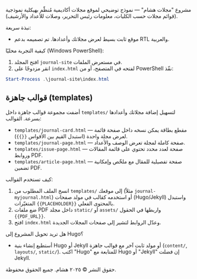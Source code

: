 مشروع "مجلات هشام" — نموذج توضيحي لموقع مجلات أكاديمية مُنظّم بهيكلية نموذجية (قوائم مجلات حسب الكليات، معلومات رئيس التحرير، وصلات للأعداد والأرشيف).

نبذة سريعة:
- موقع ثابت بسيط لعرض مجلاتك وأعدادها. تم تصميمه بدعم RTL والعربية.

كيفية التجربة محليًا (Windows PowerShell):

1. افتح المجلد `journal-site` في مستعرض الملفات.
2. انقر مزدوجًا على `index.html` لفتحه في المتصفح، أو من PowerShell نفّذ:

```powershell
Start-Process .\journal-site\index.html
```

قوالب جاهزة (templates)
--------------------------------
أضفت مجموعة قوالب جاهزة داخل `templates/` لتسهيل إضافة مجلاتك وأعدادها بسرعة. القوالب:

- `templates/journal-card.html` — مقطع بطاقة يمكن نسخه داخل صفحة قائمة لعرض مجلة واحدة (استبدل القيم بين الأقواس `{{}}`).
- `templates/journal-page.html` — صفحة كاملة لمجلة تعرض الوصف والأعداد.
- `templates/issue-page.html` — صفحة لعدد محدد تحتوي على قائمة المقالات وروابط PDF.
- `templates/article-page.html` — صفحة تفصيلية للمقال مع ملخّص وإمكانية تضمين PDF.

كيف تستخدم القوالب:
1. انسخ الملف المطلوب من `templates/` إلى موقعك (مثلاً `journal-myjournal.html`) أو استخدمه كقالب في مولد صفحات (Hugo/Jekyll) واستبدل المتغيّرات `{{PLACEHOLDER}}` بالمحتوى الفعلي.
2. ضع ملفات PDF داخل مجلد `static/` أو `assets/` واربطها في الحقول `{{PDF_URL}}`.
3. افتح `index.html` وعدّل الروابط لتشير إلى صفحات المجلات الجديدة.

هل تريد تحويل المشروع إلى Hugo؟
- أستطيع إنشاء بنية Hugo أو Jekyll أو مولد ثابت آخر مع قوالب جاهزة (`content/`, `layouts/`, `static/`). اكتب "Hugo" للمتابعة مع Hugo أو "Jekyll" إن فضلت Jekyll.

حقوق النشر © ٢٠٢٥ هشام. جميع الحقوق محفوظة.


